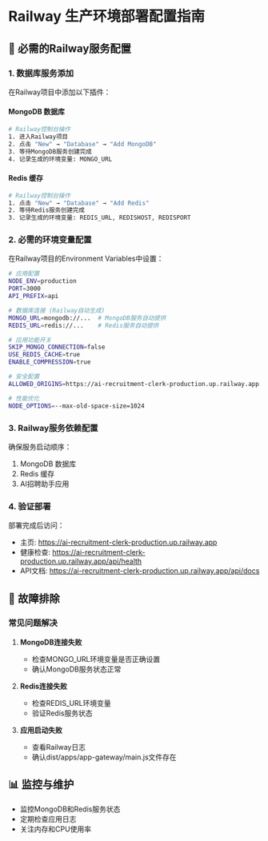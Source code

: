 # Railway 生产环境部署配置指南

## 🚀 必需的Railway服务配置

### 1. 数据库服务添加

在Railway项目中添加以下插件：

#### MongoDB 数据库
```bash
# Railway控制台操作
1. 进入Railway项目
2. 点击 "New" → "Database" → "Add MongoDB"
3. 等待MongoDB服务创建完成
4. 记录生成的环境变量: MONGO_URL
```

#### Redis 缓存
```bash
# Railway控制台操作  
1. 点击 "New" → "Database" → "Add Redis"
2. 等待Redis服务创建完成
3. 记录生成的环境变量: REDIS_URL, REDISHOST, REDISPORT
```

### 2. 必需的环境变量配置

在Railway项目的Environment Variables中设置：

```bash
# 应用配置
NODE_ENV=production
PORT=3000
API_PREFIX=api

# 数据库连接 (Railway自动生成)
MONGO_URL=mongodb://...  # MongoDB服务自动提供
REDIS_URL=redis://...    # Redis服务自动提供

# 应用功能开关
SKIP_MONGO_CONNECTION=false
USE_REDIS_CACHE=true
ENABLE_COMPRESSION=true

# 安全配置
ALLOWED_ORIGINS=https://ai-recruitment-clerk-production.up.railway.app

# 性能优化
NODE_OPTIONS=--max-old-space-size=1024
```

### 3. Railway服务依赖配置

确保服务启动顺序：
1. MongoDB 数据库
2. Redis 缓存  
3. AI招聘助手应用

### 4. 验证部署

部署完成后访问：
- 主页: https://ai-recruitment-clerk-production.up.railway.app
- 健康检查: https://ai-recruitment-clerk-production.up.railway.app/api/health
- API文档: https://ai-recruitment-clerk-production.up.railway.app/api/docs

## 🔧 故障排除

### 常见问题解决

1. **MongoDB连接失败**
   - 检查MONGO_URL环境变量是否正确设置
   - 确认MongoDB服务状态正常

2. **Redis连接失败**  
   - 检查REDIS_URL环境变量
   - 验证Redis服务状态

3. **应用启动失败**
   - 查看Railway日志
   - 确认dist/apps/app-gateway/main.js文件存在

## 📊 监控与维护

- 监控MongoDB和Redis服务状态
- 定期检查应用日志
- 关注内存和CPU使用率